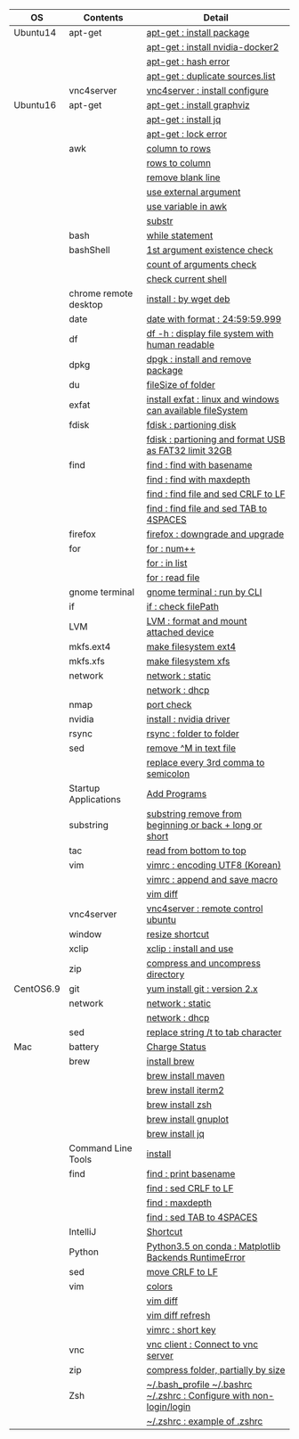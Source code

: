 | OS | Contents | Detail |
|---|---|---|
| Ubuntu14 | apt-get | [apt-get : install package](01_Ubuntu/01_14.04/01_apt-get/01_apt-get_install.md) |
| | | [apt-get : install nvidia-docker2](01_Ubuntu/01_14.04/01_apt-get/02_install_nvidia_docker_v2.md) |
| | | [apt-get : hash error](01_Ubuntu/01_14.04/01_apt-get/03_apt-get_update_hash_sum_error.md) |
| | | [apt-get : duplicate sources.list](01_Ubuntu/01_14.04/01_apt-get/04_apt-get_Duplicate_sources.list.md) |
| | vnc4server | [vnc4server : install configure](01_Ubuntu/01_14.04/02_vnc4server/01_install_config_vnc4server.md) |
| Ubuntu16 | apt-get | [apt-get : install graphviz](01_Ubuntu/02_16/01_apt-get/01_apt-get_install_graphviz_with_python3.5.md) |
| | | [apt-get : install jq](01_Ubuntu/02_16/01_apt-get/02_apt-get_install_jq.md) |
| | | [apt-get : lock error](01_Ubuntu/02_16/01_apt-get/03_apt-get_lock_error.md) |
| | awk | [column to rows](01_Ubuntu/02_16/02_awk/01_awk_column_to_rows.md) | 
| | | [rows to column](01_Ubuntu/02_16/02_awk/02_awk_rows_to_column.md) |
| | | [remove blank line](01_Ubuntu/02_16/02_awk/03_awk_remove_blank_line.md) |
| | | [use external argument](01_Ubuntu/02_16/02_awk/04_awk_use_external_argument.md) |
| | | [use variable in awk](01_Ubuntu/02_16/02_awk/05_awk_use_variable.md) |
| | | [substr](01_Ubuntu/02_16/02_awk/06_awk_substr.md) |
| | bash | [while statement](01_Ubuntu/02_16/03_bash/01_While_Statement.md) |
| | bashShell | [1st argument existence check](01_Ubuntu/02_16/04_bashShell_script/01_if_condition_1st_argument_existence_check.md) |
| | | [count of arguments check](01_Ubuntu/02_16/04_bashShell_script/02_if_condition_count_of_arguments_check.md) |
| | | [check current shell](01_Ubuntu/02_16/04_bashShell_script/03_check_current_shell.md) |
| | chrome remote desktop | [install : by wget deb](01_Ubuntu/02_16/05_chrome_remote_desktop/01_install_chrome_remote_desktop.md) |
| | date | [date with format : 24:59:59.999](01_Ubuntu/02_16/06_date/01_date_with_hour_min_sec_nano.md) |
| | df | [df -h : display file system with human readable](01_Ubuntu/02_16/07_df/01_df_with_human_readerble.md) |
| | dpkg | [dpgk : install and remove package](01_Ubuntu/02_16/08_dpkg/01_dpkg_install_remove_package.md) |
| | du | [fileSize of folder](01_Ubuntu/02_16/09_du/01_du_file_size_of_folder.md) |
| | exfat | [install exfat : linux and windows can available fileSystem](01_Ubuntu/02_16/10_exfat/01_install_exfat_on_ubuntu16.md) |
| | fdisk | [fdisk : partioning disk](01_Ubuntu/02_16/11_fdisk/01_fdisk_partioning_disk.md) |
| | | [fdisk : partioning and format USB as FAT32 limit 32GB](01_Ubuntu/02_16/11_fdisk/02_format_USB_as_FAT32.md) |
| | find | [find : find with basename](01_Ubuntu/02_16/12_find/01_find_with_basename.md) |
| | | [find : find with maxdepth](01_Ubuntu/02_16/12_find/02_find_with_maxdepth.md) |
| | | [find : find file and sed CRLF to LF](01_Ubuntu/02_16/12_find/03_find_and_sed_move_CRLF_to_LF.md) |
| | | [find : find file and sed TAB to 4SPACES](01_Ubuntu/02_16/12_find/04_find_and_sed_move_TAB_to_4SPACES.md) |
| | firefox | [firefox : downgrade and upgrade](01_Ubuntu/02_16/13_firefox/01_firefox_downgrade_57_to_45.md) |
| | for | [for : num++](01_Ubuntu/02_16/14_for_statement/01_for_num++.md) |
| | | [for : in list](01_Ubuntu/02_16/14_for_statement/02_for_in_list.md) |
| | | [for : read file](01_Ubuntu/02_16/14_for_statement/03_for_read_file.md) |
| | gnome terminal | [gnome terminal : run by CLI](01_Ubuntu/02_16/15_gnome_terminal/01_run_gnome_terminal_by_CLI.md) |
| | if | [if : check filePath](01_Ubuntu/02_16/16_if/01_if_check_filePath.md) |
| | LVM | [LVM : format and mount attached device](01_Ubuntu/02_16/17_LVM/01_LVM_on_attached_device.md) |
| | mkfs.ext4 | [make filesystem ext4](01_Ubuntu/02_16/18_mkfs.ext4/01_mkfs.ext4_device.md) |
| | mkfs.xfs | [make filesystem xfs](01_Ubuntu/02_16/19_mkfs.xfs/01_mkfs.xfs_device.md) |
| | network | [network : static](01_Ubuntu/02_16/20_network/01_static/01_configure_static.md) |
| | | [network : dhcp](01_Ubuntu/02_16/20_network/01_static/01_configure_static.md) |
| | nmap | [port check](01_Ubuntu/02_16/21_nmap/01_install_use_nmap.md) |
| | nvidia | [install : nvidia driver](01_Ubuntu/02_16/22_nvidia/01_install_nvidia_driver.md) |
| | rsync | [rsync : folder to folder](01_Ubuntu/02_16/23_rsync/01_rsync_folder_to_folder.md) |
| | sed | [remove \^M in text file](01_Ubuntu/02_16/24_sed/01_remove_^M_with_sed.md) | 
| | | [replace every 3rd comma to semicolon](01_Ubuntu/02_16/24_sed/02_replace_every_3rd_comma_to_semicolon.md) | 
| | Startup Applications | [Add Programs](01_Ubuntu/02_16/25_Startup_Applications/01_add_programs.md) |
| | substring | [substring remove from beginning or back + long or short](01_Ubuntu/02_16/26_substring/01_substring_remove.md) |
| | tac | [read from bottom to top](01_Ubuntu/02_16/27_tac/01_tac.md) |
| | vim | [vimrc : encoding UTF8 (Korean)](01_Ubuntu/02_16/28_vim/01_vimrc_encoding_korean.md) |
| | | [vimrc : append and save macro](01_Ubuntu/02_16/28_vim/02_vimrc_append_save_macro.md) |
| | | [vim diff](01_Ubuntu/02_16/28_vim/03_vim_diff.md) | 
| | vnc4server | [vnc4server : remote control ubuntu](01_Ubuntu/02_16/29_vnc4server/01_install_config_vnc4server.md) |
| | window | [resize shortcut](01_Ubuntu/02_16/30_window/01_resize_window.md) |
| | xclip | [xclip : install and use](01_Ubuntu/02_16/31_xclip/01_install_and_use_xclip.md) |
| | zip | [compress and uncompress directory](01_Ubuntu/02_16/32_zip/01_zip_directory.md) | 
| CentOS6.9 | git | [yum install git : version 2.x](02_CentOS/01_6.9/01_git/01_yum_install_git.md) |
| | network | [network : static](02_CentOS/01_6.9/02_network/01_static.md) |
| | | [network : dhcp](02_CentOS/01_6.9/02_network/02_dhcp.md) |
| | sed | [replace string /t to tab character](02_CentOS/01_6.9/03_sed/01_sed_string_replace.md) |
| Mac | battery | [Charge Status](03_Mac/01_Battery/01_Charge_Status.md) |
| | brew | [install brew](03_Mac/02_brew/01_install_brew.md) |
| | | [brew install maven](03_Mac/02_brew/02_brew_install_mavern.md) |
| | | [brew install iterm2](03_Mac/02_brew/03_brew_install_iterm2.md) |
| | | [brew install zsh](03_Mac/02_brew/04_brew_install_zsh.md) |
| | | [brew install gnuplot](03_Mac/02_brew/05_brew_install_gnuplot.md) |
| | | [brew install jq](03_Mac/02_brew/06_brew_install_jq.md) |
| | Command Line Tools | [install](03_Mac/03_Command_Line_Tools/01_install_Command_Line_Tools.md) |
| | find | [find : print basename](03_Mac/04_find/01_find_with_basename.md) |
| | | [find : sed CRLF to LF](03_Mac/04_find/03_find_and_sed_move_CRLF_to_LF.md) |
| | | [find : maxdepth](03_Mac/04_find/02_find_with_maxdepth.md) |
| | | [find : sed TAB to 4SPACES](03_Mac/04_find/04_find_and_sed_move_TAB_to_4SPACES.md) |
| | IntelliJ | [Shortcut](03_Mac/05_IntelliJ/01_Shortcuts.md) |
| | Python | [Python3.5 on conda : Matplotlib Backends RuntimeError](03_Mac/06_Python/01_with_Conda/01_Matplotlib_backends_RuntimeError.md) |
| | sed | [move CRLF to LF](03_Mac/07_sed/01_sed_remove_CRLF_to_LF.md) |
| | vim | [colors](03_Mac/08_vim/01_vimrc_configure.md) |
| | | [vim diff](03_Mac/08_vim/02_vim_diff.md) |
| | | [vim diff refresh](03_Mac/08_vim/03_vim_diff_refresh.md) |
| | | [vimrc : short key](03_Mac/08_vim/04_vimrc.md) |
| | vnc | [vnc client : Connect to vnc server](03_Mac/09_vnc_client/01_use_vnc_client.md) |
| | zip | [compress folder, partially by size](03_Mac/10_zip/01_use_zip.md) |
| | Zsh | [~/.bash_profile ~/.bashrc ~/.zshrc : Configure with non-login/login](03_Mac/11_zsh/01_explain_of_bash_profile_bashrc_zshrc.md) |
| | | [~/.zshrc : example of .zshrc](03_Mac/11_zsh/02_example_of_zshrc.md) |
